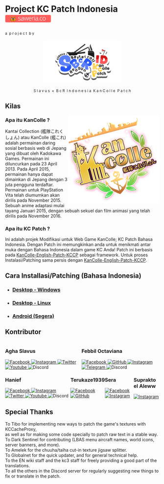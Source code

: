 # Project KC Patch Indonesia <a href="https://saweria.co/slavusworks" target="_blank" rel="noopener noreferrer"><img src="https://raw.githubusercontent.com/SLAVUSworks/KanColle-Indonesia-Patch-KCCP/development/Non-Game%20Assets/saweriabtn.png"  width="150"/></a>
<small>a &nbsp;p r o j e c t &nbsp;b y</small>

<p align="center" width="100%">
    <img src="https://github.com/SLAVUSworks/KanColle-Indonesia-Patch-KCCP/blob/master/Non-Game%20Assets/banner.png?raw=true" alt="centered image" width="50%" />
</p>

<p align="center" width="100%"><small>S l a v u s&nbsp; × &nbsp;B c R &nbsp;I n d o n e s i a &nbsp;K a n C o l l e &nbsp;P a t c h</small></p>

## Kilas

<img src="https://raw.githubusercontent.com/Oradimi/KanColle-English-Patch-KCCP/master/EN-patch/kcs2/img/title/title_main.png/patched/title_main_004.png"
  align="right" alt="English KanColle icon" width="300">

### Apa itu KanColle ?

Kantai Collection (艦隊これくしょん) atau KanColle (艦これ) adalah permainan daring sosial berbasis web di Jepang yang dibuat oleh Kadokawa Games. Permainan ini diluncurkan pada 23 April 2013. Pada April 2015, permainan hanya dapat dimainkan di Jepang dengan 3 juta pengguna terdaftar. Permainan untuk PlayStation Vita telah diumumkan akan dirilis pada November 2015. Sebuah anime adaptasi mulai tayang Januari 2015, dengan sebuah sekuel dan film animasi yang telah dirilis pada November 2016.

### Apa itu KC Patch ?

Ini adalah projek Modifikasi untuk Web Game KanColle; KC Patch Bahasa Indonesia.
Dengan Patch ini memungkinkan anda untuk menikmati antar muka dengan Bahasa Indonesia dalam game KC Anda!
Patch ini berbasis pada [KanColle-English-Patch-KCCP](https://github.com/Oradimi/KanColle-English-Patch-KCCP) sebagai framework.
Untuk proses Instalasi/Patching sama persis dengan [KanColle-English-Patch-KCCP](https://github.com/Oradimi/KanColle-English-Patch-KCCP).

## Cara Installasi/Patching (Bahasa Indonesia)

<ul>
  <li>
    <a href="https://terukaze1939.github.io/tutorial/2024/07/04/cara-install-kancolle-indonesia-patch-kccp-windows.html">
      <h3>Desktop - Windows</h3>
    </a>
  </li>
  <li>
    <a href="https://terukaze1939.github.io/tutorial/2024/07/04/cara-install-kancolle-indonesia-patch-kccp-linux.html">
      <h3>Desktop - Linux</h3>
    </a>
  </li>
  <li>
    <a href="#">
      <h3>Android (Segera)</h3>
    </a>
  </li>
</ul>



## Kontributor


<div style="display: flex; justify-content: space-around;">

  <div>
    <h3>Agha Slavus</h3>
    <a href="https://www.facebook.com/aghaslavus">
      <img src="https://img.shields.io/badge/Facebook-1877F2?style=flat&logo=facebook&logoColor=white" alt="Facebook">
    </a>
    <a href="https://www.instagram.com/aghaslavus">
      <img src="https://img.shields.io/badge/Instagram-E4405F?style=flat&logo=instagram&logoColor=white" alt="Instagram">
    </a>
    <a href="https://x.com/AghaSlavus">
      <img src="https://img.shields.io/badge/Twitter-1DA1F2?style=flat&logo=twitter&logoColor=white" alt="Twitter">
    </a>
    <a href="https://www.youtube.com/channel/UCMZ4qS5Ilu_G0kaJyfZ06nA">
      <img src="https://img.shields.io/badge/Youtube-FF0000?style=flat&logo=youtube&logoColor=white" alt="Youtube">
    </a>
          <img src="https://img.shields.io/badge/aghaslavus-5865F2?style=flat&logo=discord&logoColor=white" alt="Discord">
  </div>


  <div>
    <h3>Febbil Octaviana</h3>
    <a href="https://www.facebook.com/febbil.fiberhome.1">
      <img src="https://img.shields.io/badge/Facebook-1877F2?style=flat&logo=facebook&logoColor=white" alt="Facebook">
    </a>
    <a href="https://www.github.com/febbilFHKuromorimine">
      <img src="https://img.shields.io/badge/GitHub-100000?style=flat&logo=github&logoColor=white" alt="GitHub">
    </a>
    <a href="https://www.instagram.com/febbiloctaviana21">
      <img src="https://img.shields.io/badge/Instagram-E4405F?style=flat&logo=instagram&logoColor=white" alt="Instagram">
    </a>
    <a href="https://www.telegram.com/febbilfiberhome21">
      <img src="https://img.shields.io/badge/Telegram-26A5E4?style=flat&logo=telegram&logoColor=white" alt="Telegram">
    </a>
    <img src="https://img.shields.io/badge/febbilFiberhomeKuromorimine212-5865F2?style=flat&logo=discord&logoColor=white" alt="Discord">

  </div>

</div>

<div style="display: flex; justify-content: space-around;">
  <div>
    <h3>Hanief</h3>
    <a href="https://www.facebook.com/ahmad.h.alfaruq">
      <img src="https://img.shields.io/badge/Facebook-1877F2?style=flat&logo=facebook&logoColor=white" alt="Facebook">
    </a>
    <a href="https://www.instagram.com/h17hunter">
      <img src="https://img.shields.io/badge/Instagram-E4405F?style=flat&logo=instagram&logoColor=white" alt="Instagram">
    </a>
    <a href="https://x.com/Hanief171">
      <img src="https://img.shields.io/badge/Twitter-1DA1F2?style=flat&logo=twitter&logoColor=white" alt="Twitter">
    </a>
    <a href="https://www.youtube.com/@H17Hunter">
      <img src="https://img.shields.io/badge/Youtube-FF0000?style=flat&logo=youtube&logoColor=white" alt="Youtube">
    </a>
          <img src="https://img.shields.io/badge/H17hunter-5865F2?style=flat&logo=discord&logoColor=white" alt="Discord">
  </div>
  <div>
    <h3>Terukaze1939</h3>
    <a href="https://www.facebook.com/terukaze1939">
      <img src="https://img.shields.io/badge/Facebook-1877F2?style=flat&logo=facebook&logoColor=white" alt="Facebook">
    </a>
    <a href="https://www.github.com/terukaze1939">
      <img src="https://img.shields.io/badge/GitHub-100000?style=flat&logo=github&logoColor=white" alt="GitHub">
    </a>
  </div>
    <div>
      <h3>Sera</h3>
      <a href="https://www.facebook.com/profile.php?id=100025118892843">
        <img src="https://img.shields.io/badge/Facebook-1877F2?style=flat&logo=facebook&logoColor=white" alt="Facebook">
      </a>
      <a href="https://www.instagram.com/learn_history_with_kancolle">
        <img src="https://img.shields.io/badge/Instagram-E4405F?style=flat&logo=instagram&logoColor=white" alt="Instagram">
      </a>
    </div>
        <div>
      <h3>Suprakto el Aleww</h3>
      <a href="https://www.instagram.com/ligmaleq">
        <img src="https://img.shields.io/badge/Instagram-E4405F?style=flat&logo=instagram&logoColor=white" alt="Instagram">
      </a>
    </div>
</div>




## Special Thanks
To Tibo for implementing new ways to patch the game's textures with KCCacheProxy,\
as well as for making some code specially to patch raw text in a stable way.\
To Dark Sentinel for contributing (LBAS menu aircraft names, world icons, server banners, and more).\
To Amelek for the chuuha/taiha cut-in texture jigsaw splitter.\
To Globalnet for the quick updater, and for general technical help.\
To the EN wiki staff and the kc3 staff for freely providing a good part of the translations.\
To all the others in the Discord server for regularly suggesting new things to fix or translate in the patch.
